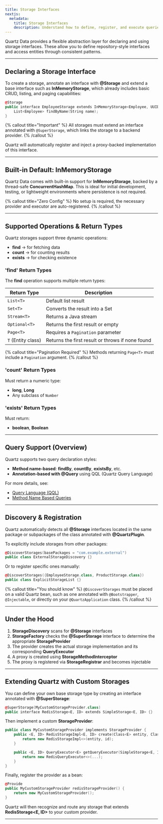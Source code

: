 ```yaml
---
title: Storage Interfaces
nextjs:
  metadata:
    title: Storage Interfaces
    description: Understand how to define, register, and execute queries in storage layers in Quartz Data.
---
```


Quartz Data provides a flexible abstraction layer for declaring and using storage interfaces. These allow you to define repository-style interfaces and access entities through consistent patterns.

---

## Declaring a Storage Interface

To create a storage, annotate an interface with **@Storage** and extend a base interface such as **InMemoryStorage**, which already includes basic CRUD, listing, and paging capabilities:

```cpp
@Storage
public interface EmployeeStorage extends InMemoryStorage<Employee, UUID> {
    List<Employee> findByName(String name);
}
```

{% callout title="Important" %}
All storages must extend an interface annotated with `@SuperStorage`, which links the storage to a backend provider.
{% /callout %}

Quartz will automatically register and inject a proxy-backed implementation of this interface.

---

## Built-in Default: InMemoryStorage

Quartz Data comes with built-in support for **InMemoryStorage**, backed by a thread-safe **ConcurrentHashMap**. 
This is ideal for initial development, testing, or lightweight environments where persistence is not required.

{% callout title="Zero Config" %}
No setup is required, the necessary provider and executor are auto-registered.
{% /callout %}

---

## Supported Operations & Return Types

Quartz storages support three dynamic operations:

* **find** → for fetching data
* **count** → for counting results
* **exists** → for checking existence

### 'find' Return Types

The **find** operation supports multiple return types:

| Return Type        | Description                                      |
| ------------------ | ------------------------------------------------ |
| `List<T>`          | Default list result                              |
| `Set<T>`           | Converts the result into a Set                   |
| `Stream<T>`        | Returns a Java stream                            |
| `Optional<T>`      | Returns the first result or empty                |
| `Page<T>`          | Requires a `Pagination` parameter                |
| `T` (Entity class) | Returns the first result or throws if none found |

{% callout title="Pagination Required" %}
Methods returning `Page<T>` must include a `Pagination` argument.
{% /callout %}

### 'count' Return Types

Must return a numeric type:

* **long**, **Long**
* Any subclass of `Number`

### 'exists' Return Types

Must return:

* **boolean**, **Boolean**

---

## Query Support (Overview)

Quartz supports two query declaration styles:

* **Method name-based**: **findBy**, **countBy**, **existsBy**, etc.
* **Annotation-based with @Query** using QQL (Quartz Query Language)

For more details, see:

* [Query Language (QQL)](/docs/data/qql)
* [Method Name Based Queries](/docs/data/method-name-queries)

---

## Discovery & Registration

Quartz automatically detects all **@Storage** interfaces located in the same package or subpackages of the class annotated with **@QuartzPlugin**.

To explicitly include storages from other packages:

```cpp
@DiscoverStorages(basePackages = "com.example.external")
public class ExternalStorageDiscovery {}
```

Or to register specific ones manually:

```cpp
@DiscoverStorages({EmployeeStorage.class, ProductStorage.class})
public class ExplicitStorageList {}
```

{% callout title="You should know" %}
`@DiscoverStorages` must be placed on a valid Quartz bean, such as one annotated with `@Bootstrapper`, `@Injectable`, or directly on your `@QuartzApplication` class.
{% /callout %}

---

## Under the Hood

1. **StorageDiscovery** scans for **@Storage** interfaces
2. **StorageFactory** checks the **@SuperStorage** interface to determine the appropriate **StorageProvider**
3. The provider creates the actual storage implementation and its corresponding **QueryExecutor**
4. A proxy is created using **StorageMethodInterceptor**
5. The proxy is registered via **StorageRegistrar** and becomes injectable

---

## Extending Quartz with Custom Storages

You can define your own base storage type by creating an interface annotated with **@SuperStorage**:

```cpp
@SuperStorage(MyCustomStorageProvider.class)
public interface RedisStorage<E, ID> extends SimpleStorage<E, ID> {}
```

Then implement a custom **StorageProvider**:

```cpp
public class MyCustomStorageProvider implements StorageProvider {
    public <E, ID> RedisStorageImpl<E, ID> create(Class<E> entity, Class<ID> id) {
        return new RedisStorageImpl<>(entity, id);
    }

    public <E, ID> QueryExecutor<E> getQueryExecutor(SimpleStorage<E, ID> storage) {
        return new RedisQueryExecutor<>(...);
    }
}
```

Finally, register the provider as a bean:

```cpp
@Provide
public MyCustomStorageProvider redisStorageProvider() {
    return new MyCustomStorageProvider();
}
```

Quartz will then recognize and route any storage that extends **RedisStorage<E, ID>** to your custom provider.

---